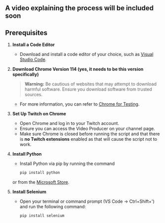 ## A video explaining the process will be included soon

## Prerequisites

1. **Install a Code Editor**
    - Download and install a code editor of your choice, such as [Visual Studio Code](https://code.visualstudio.com/).

2. **Download Chrome Version 114 (yes, it needs to be this version specifically)**
    > **Warning:** Be cautious of websites that may attempt to download harmful software. Ensure you download software from trusted sources.
    - For more information, you can refer to [Chrome for Testing](https://developer.chrome.com/blog/chrome-for-testing).

3. **Set Up Twitch on Chrome**
    - Open Chrome and log in to your Twitch account.
    - Ensure you can access the Video Producer on your channel page.
    - Make sure Chrome is closed before running the script and that there is **no Twitch extensions** enabled as that will cause the script not to work.

4. **Install Python**
    - Install Python via pip by running the command
        ```sh
        pip install python
        ```
    or from the [Microsoft Store](https://apps.microsoft.com/detail/9PNRBTZXMB4Z).

5. **Install Selenium**
    - Open your terminal or command prompt (VS Code -> Ctrl+Shift+') and run the following command:
      ```sh
      pip install selenium
      ```